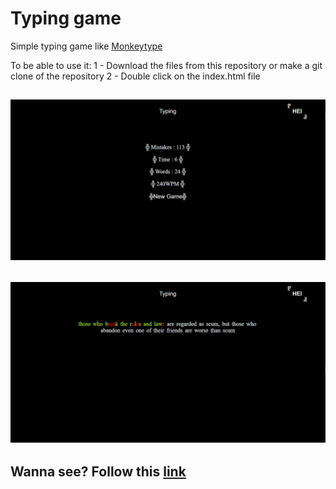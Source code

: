 # Typing game #
Simple typing game like [Monkeytype](https://monkeytype.com/)

To be able to use it:
1 - Download the files from this repository or make a git clone of the repository
2 - Double click on the index.html file

## ![Preview_1](https://github.com/AmourRamanantsiresy/typing-game/blob/main/preview/preview_typing_kr.png) ##
## ![Preview_2](https://github.com/AmourRamanantsiresy/typing-game/blob/main/preview/preview_typing_kr_2.png) ##


## Wanna see? Follow this [link](https://typingkr.herokuapp.com/) ##
